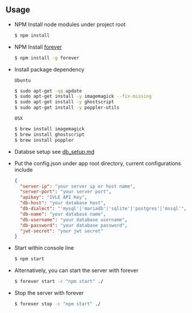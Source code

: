 ## Usage

* NPM Install node modules under project root
  ```bash
  $ npm install
  ```

* NPM Install [forever](https://www.npmjs.com/package/forever)
  ```bash
  $ npm install -g forever
  ```
* Install package dependency

  `Ubuntu`
  ```bash
  $ sudo apt-get -qq update
  $ sudo apt-get install -y imagemagick --fix-missing
  $ sudo apt-get install -y ghostscript
  $ sudo apt-get install -y poppler-utils
  ```

  `OSX`
  ```bash
  $ brew install imagemagick
  $ brew install ghostscript
  $ brew install poppler
  ```

* Databse setup
  see [db_setup.md](db_setup.md)

* Put the config.json under app root directory,
  current configurations include
  ```json
  {
    "server-ip": "your server ip or host name",
    "server-port": "your server port",
    "apikey": "IVLE API Key",
    "db-host": "your database host",
    "db-dialect": "'mysql'|'mariadb'|'sqlite'|'postgres'|'mssql'",
    "db-name": "your database name",
    "db-username": "your database username",
    "db-password": "your database password",
    "jwt-secret": "your jwt secret"
  }
  ```

* Start within console line
  ```bash
  $ npm start
  ```

* Alternatively, you can start the server with forever
  ```bash
  $ forever start -c "npm start" ./
  ```

* Stop the server with forever
  ```bash
  $ forever stop -c "npm start" ./
  ```
